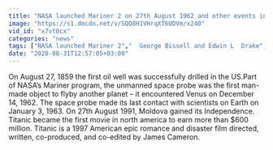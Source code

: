```yaml
---
title: "NASA launched Mariner 2 on 27th August 1962 and other events in history Oneindia News"
image: "https://s1.dmcdn.net/v/SQQ8H1VHrqXT6UDVm/x240"
vid_id: "x7vt0cx"
categories: "news"
tags: ["NASA launched Mariner 2","  George Bissell and Edwin L  Drake"," first oil well was successfully drilled in the US"]
date: "2020-08-31T12:57:05+03:00"
---
```

On August 27, 1859 the first oil well was successfully drilled in the US.Part of NASA’s Mariner program, the unmanned space probe was the first man-made object to flyby another planet – it encountered Venus on December 14, 1962. The space probe made its last contact with scientists on Earth on January 3, 1963. On 27th August 1991, Moldova gained its Independence. Titanic became the first movie in north america to earn more than $600 million. Titanic is a 1997 American epic romance and disaster film directed, written, co-produced, and co-edited by James Cameron.
